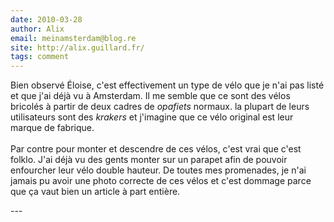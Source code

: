 ```yaml
---
date: 2010-03-28
author: Alix
email: meinamsterdam@blog.re
site: http://alix.guillard.fr/
tags: comment
---
```


<p>
Bien observé Éloise, c'est effectivement un type de vélo que je n'ai pas listé et que j'ai déjà vu à Amsterdam. Il me semble que ce sont des vélos bricolés à partir de deux cadres de <em>opafiets</em> normaux. la plupart de leurs utilisateurs sont des <em>krakers</em> et j'imagine que ce vélo original est leur marque de fabrique.
<br /><br />
Par contre pour monter et descendre de ces vélos, c'est vrai que c'est folklo. J'ai déjà vu des gents monter sur un parapet afin de pouvoir enfourcher leur vélo double hauteur. De toutes mes promenades, je n'ai jamais pu avoir une photo correcte de ces vélos et c'est dommage parce que ça vaut bien un article à part entière.
</p>
---
